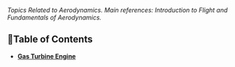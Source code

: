*Topics Related to Aerodynamics. Main references: Introduction to Flight and Fundamentals of Aerodynamics.*

## 🚀Table of Contents 
- **[Gas Turbine Engine](./Gas%20Turbine%20Engine.md)**
